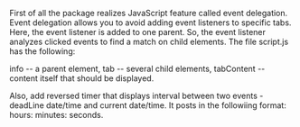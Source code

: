 First of all the package realizes JavaScript feature called event delegation. Event delegation allows you to avoid adding 
event listeners to specific tabs.  Here, the event listener is added to one parent.  So, the event listener 
analyzes clicked events to find a match on child elements. The file script.js has the following: 

info -- a parent element,
tab -- several child elements,
tabContent -- content itself that should be displayed. 

Also, add reversed timer that displays interval between two events - deadLine date/time and current date/time. It posts in the followiing format: hours: minutes: seconds.
